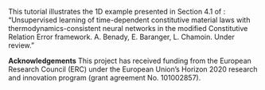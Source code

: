 This tutorial illustrates the 1D example presented in Section 4.1 of : “Unsupervised learning of time-dependent constitutive material laws with thermodynamics-consistent neural networks in the modified Constitutive Relation Error framework. A. Benady, E. Baranger, L. Chamoin. Under review.”

**Acknowledgements**
This project has received funding from the European Research Council (ERC) under the European Union’s Horizon 2020 research and innovation program (grant agreement No. 101002857).
